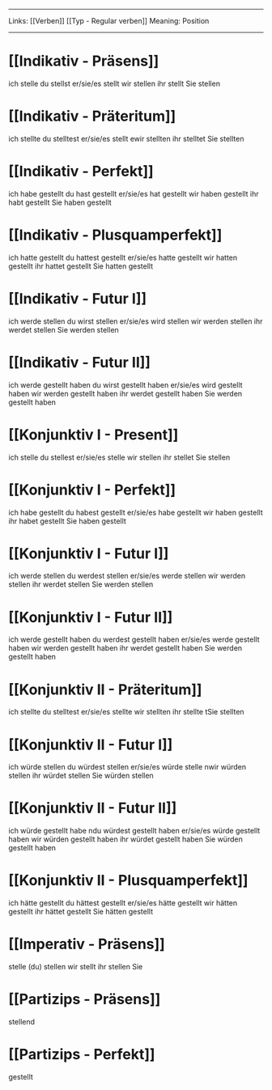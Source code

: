___

Links: [[Verben]] [[Typ - Regular verben]]
Meaning: Position

---

# [[Indikativ - Präsens]]
ich stelle
du stellst
er/sie/es stellt
wir stellen
ihr stellt
Sie stellen

# [[Indikativ - Präteritum]]
ich stellte
du stelltest
er/sie/es stellt
ewir stellten
ihr stelltet
Sie stellten

# [[Indikativ - Perfekt]]
ich habe gestellt
du hast gestellt
er/sie/es hat gestellt
wir haben gestellt
ihr habt gestellt
Sie haben gestellt

# [[Indikativ - Plusquamperfekt]]
ich hatte gestellt
du hattest gestellt
er/sie/es hatte gestellt
wir hatten gestellt
ihr hattet gestellt
Sie hatten gestellt

# [[Indikativ - Futur I]]
ich werde stellen
du wirst stellen
er/sie/es wird stellen
wir werden stellen
ihr werdet stellen
Sie werden stellen

# [[Indikativ - Futur II]]
ich werde gestellt haben
du wirst gestellt haben
er/sie/es wird gestellt haben
wir werden gestellt haben
ihr werdet gestellt haben
Sie werden gestellt haben

# [[Konjunktiv I - Present]]
ich stelle
du stellest
er/sie/es stelle
wir stellen
ihr stellet
Sie stellen

# [[Konjunktiv I - Perfekt]]
ich habe gestellt
du habest gestellt
er/sie/es habe gestellt
wir haben gestellt
ihr habet gestellt
Sie haben gestellt

# [[Konjunktiv I - Futur I]]
ich werde stellen
du werdest stellen
er/sie/es werde stellen
wir werden stellen
ihr werdet stellen
Sie werden stellen

# [[Konjunktiv I - Futur II]]
ich werde gestellt haben
du werdest gestellt haben
er/sie/es werde gestellt haben
wir werden gestellt haben
ihr werdet gestellt haben
Sie werden gestellt haben

# [[Konjunktiv II - Präteritum]]
ich stellte
du stelltest
er/sie/es stellte
wir stellten
ihr stellte
tSie stellten

# [[Konjunktiv II - Futur I]]
ich würde stellen
du würdest stellen
er/sie/es würde stelle
nwir würden stellen
ihr würdet stellen
Sie würden stellen

# [[Konjunktiv II - Futur II]]
ich würde gestellt habe
ndu würdest gestellt haben
er/sie/es würde gestellt haben
wir würden gestellt haben
ihr würdet gestellt haben
Sie würden gestellt haben

# [[Konjunktiv II - Plusquamperfekt]]
ich hätte gestellt
du hättest gestellt
er/sie/es hätte gestellt
wir hätten gestellt
ihr hättet gestellt
Sie hätten gestellt

# [[Imperativ - Präsens]]
stelle (du)
stellen wir
stellt ihr
stellen Sie

# [[Partizips - Präsens]]
stellend

# [[Partizips - Perfekt]]
gestellt